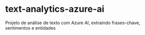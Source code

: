 # text-analytics-azure-ai
Projeto de análise de texto com Azure AI, extraindo frases-chave, sentimentos e entidades
